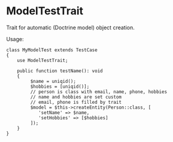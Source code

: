 # ModelTestTrait
Trait for automatic (Doctrine model) object creation.

Usage:
```
class MyModelTest extends TestCase
{
    use ModelTestTrait;

    public function testName(): void
    {
         $name = uniqid();
         $hobbies = [uniqid()];
         // person is class with email, name, phone, hobbies
         // name and hobbies are set custom
         // email, phone is filled by trait
         $model = $this->createEntity(Person::class, [
            'setName' => $name,
            'setHobbies' => [$hobbies]
         ]);
    }
}
```